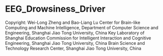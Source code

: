 # EEG_Drowsiness_Driver
 
Copyright:
Wei-Long Zheng and Bao-Liang Lu
Center for Brain-like Computing and Machine Intelligence, Department of Computer Science and Engineering, Shanghai Jiao Tong University, China
Key Laboratory of Shanghai Education Commission for Intelligent Interaction and Cognitive Engineering, Shanghai Jiao Tong University, China
Brain Science and Technology Research Center, Shanghai Jiao Tong University, China
